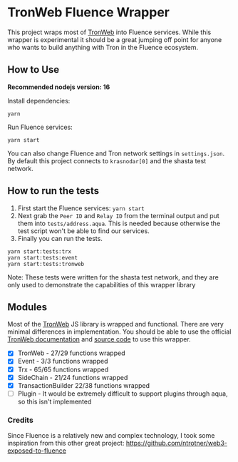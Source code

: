 # TronWeb Fluence Wrapper

This project wraps most of [TronWeb](https://github.com/tronprotocol/tronweb) into Fluence services.
While this wrapper is experimental it should be a great jumping off point for anyone who wants to build anything with Tron in the Fluence ecosystem.

## How to Use
**Recommended nodejs version: 16**

Install dependencies:
```
yarn
```
Run Fluence services:
```
yarn start
```

You can also change Fluence and Tron network settings in ```settings.json```. By default this project connects to ```krasnodar[0]``` and the shasta test network.

## How to run the tests
1. First start the Fluence services: ```yarn start```
2. Next grab the `Peer ID` and `Relay ID` from the terminal output and put them into `tests/address.aqua`. This is needed because otherwise the test script won't be able to find our services.
3. Finally you can run the tests.
```
yarn start:tests:trx
yarn start:tests:event
yarn start:tests:tronweb
```
Note: These tests were written for the shasta test network, and they are only used to demonstrate the capabilities of this wrapper library

## Modules

Most of the [TronWeb](https://github.com/tronprotocol/tronweb) JS library is wrapped and functional. There are very minimal differences in implementation. You should be able to use the official [TronWeb documentation](https://developers.tron.network/docs/tron-web-intro) and [source code](https://github.com/tronprotocol/tronweb) to use this wrapper.

- [x] TronWeb - 27/29 functions wrapped
- [x] Event - 3/3 functions wrapped
- [x] Trx - 65/65 functions wrapped
- [x] SideChain - 21/24 functions wrapped
- [x] TransactionBuilder 22/38 functions wrapped
- [ ] Plugin - It would be extremely difficult to support plugins through aqua, so this isn't implemented

### Credits
Since Fluence is a relatively new and complex technology, I took some inspiration from this other great project:
https://github.com/ntrotner/web3-exposed-to-fluence
